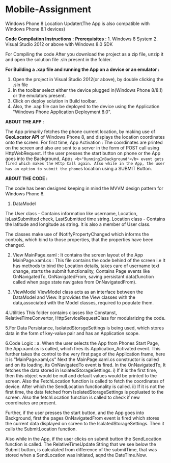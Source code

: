 # Mobile-Assignment
Windows Phone 8 Location Updater(The App is also compatible with Windows Phone 8.1 devices)

<b>Code Compilation Instructions :</b>
<b>Prerequisites</b> : 1. Windows 8 System
                2. Visual Studio 2012 or above with Windows 8.0 SDK
                
For Compiling the code After you download the project as a zip file, unzip it and open the solution file .sln present in the folder.

<b>For Building a .xap file and running the App on a device or an emulator :</b>
1. Open the project in Visual Studio 2012(or above), by double clicking the .sln file
2. In the toolbar select either the device plugged in(Windows Phone 8/8.1) or the emulators present.
3. Click on deploy solution in Build toolbar.
4. Also, the .xap file can be deployed to the device using the Application "Windows Phone Application Deployment 8.0".

<b>ABOUT THE APP</b> :

The App primarily fetches the phone current location, by making use of <b>GeoLocator API</b> of Windows Phone 8, and displays the location coordinates onto the screen.
For first time, App Activation : The coordinates are printed on the screen and also are sent to a server in the form of POST call using HttpWebRequest.
If the user presses the start button on phone or the App goes into the Background, App`s <b>"RunningInBackground"</b> event gets fired which makes the Http Call again.
Also while in the App, the user has an option to submit the phone`s location using a SUBMIT Button.

<b>ABOUT THE CODE :</b>

The code has been designed keeping in mind the MVVM design pattern for Windows Phone 8.

1. DataModel

The User class - Contains information like username, Location, isLastSubmitted check, LastSubmitted time string.
Location class - Contains the latitude and longitude as string. It is also a member of User class.

The classes make use of INotifyPropertyChanged which informs the controls, which bind to those properties, that the properties have been changed.

2. View
MainPage.xaml : It contains the screen layout of the App
MainPage.xaml.cs : This file contains the code behind of the screen i.e It has methods to bind the Location details, takes care of username text change, starts the submit functionality, Contains Page events like OnNavigatedTo, OnNavigatedFrom, saving persistant data(function called when page state  navigates from OnNavigatedFrom).

3. ViewModel
ViewModel class acts as an interface between the DataModel and View. It provides the View classes with the data,associated with the Model classes, required to populate them.

4.Utilities
This folder contains classes like Constanst, RelativeTimeConvertor, HttpServiceRequestClass for modularizing the code.

5.For Data Persistance, IsolatedStorsgeSettings is being used, which stores data in the form of key-value pair and has an Application scope.

6.Code Logic :
a. When the user selects the App from Phones Start Page, the App.xaml.cs is called, which fires its Application_Activated event.
This further takes the control to the very first page of the Application frame, here it is "MainPage.xaml,cs"
Next the MainPage.xaml.cs constructor is called and on its loading, its OnNavigatedTo event is fired.
In the OnNavigatedTo, It fetches the data stored in IsolatedStorageSettings.
i) If it is the first time, then this object would be null and default values would be printed to the screen.
Also the FetchLocation function is called to fetch the coordinates of device. After which the SendLocation functionality is called.
ii) If it is not the first time, the data fetched from IsolatedStorageSettings is popluated to the screen.
Also the fetchLocation function is called to check if new coordinates are present.

Further, if the user presses the start button, and the App goes into Background, first the pages OnNavigatedFrom event is fired which stores the current data displayed on screen to the IsolatedStorageSettings. Then it calls the SubmitLocation 
function.

Also while in the App, if the user clicks on submit button the SendLocation function is called.
The RelativeTimeUpdate String that we see below the Submit button, is calculated from difference of the submitTime, that was stored when a SendLocation was initiated, aqnd the DateTime.Now.


                
